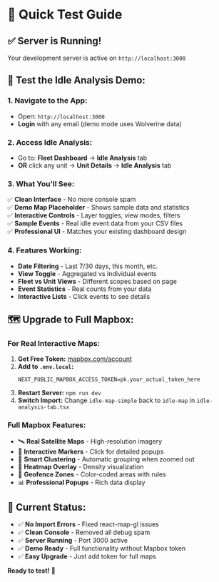# 🚀 Quick Test Guide

## ✅ **Server is Running!**
Your development server is active on `http://localhost:3000`

## 🎯 **Test the Idle Analysis Demo:**

### **1. Navigate to the App:**
- Open: `http://localhost:3000`
- **Login** with any email (demo mode uses Wolverine data)

### **2. Access Idle Analysis:**
- Go to: **Fleet Dashboard** → **Idle Analysis** tab
- **OR** click any unit → **Unit Details** → **Idle Analysis** tab

### **3. What You'll See:**
✅ **Clean Interface** - No more console spam  
✅ **Demo Map Placeholder** - Shows sample data and statistics  
✅ **Interactive Controls** - Layer toggles, view modes, filters  
✅ **Sample Events** - Real idle event data from your CSV files  
✅ **Professional UI** - Matches your existing dashboard design  

### **4. Features Working:**
- **Date Filtering** - Last 7/30 days, this month, etc.
- **View Toggle** - Aggregated vs Individual events
- **Fleet vs Unit Views** - Different scopes based on page
- **Event Statistics** - Real counts from your data
- **Interactive Lists** - Click events to see details

## 🗺️ **Upgrade to Full Mapbox:**

### **For Real Interactive Maps:**
1. **Get Free Token:** [mapbox.com/account](https://account.mapbox.com/access-tokens/)
2. **Add to `.env.local`:**
   ```
   NEXT_PUBLIC_MAPBOX_ACCESS_TOKEN=pk.your_actual_token_here
   ```
3. **Restart Server:** `npm run dev`
4. **Switch Import:** Change `idle-map-simple` back to `idle-map` in `idle-analysis-tab.tsx`

### **Full Mapbox Features:**
- 🛰️ **Real Satellite Maps** - High-resolution imagery
- 📍 **Interactive Markers** - Click for detailed popups  
- 🎯 **Smart Clustering** - Automatic grouping when zoomed out
- 🌈 **Heatmap Overlay** - Density visualization
- 🏢 **Geofence Zones** - Color-coded areas with rules
- 📊 **Professional Popups** - Rich data display

## 🎉 **Current Status:**
- ✅ **No Import Errors** - Fixed react-map-gl issues
- ✅ **Clean Console** - Removed all debug spam
- ✅ **Server Running** - Port 3000 active
- ✅ **Demo Ready** - Full functionality without Mapbox token
- ✅ **Easy Upgrade** - Just add token for full maps

**Ready to test!** 🚀
